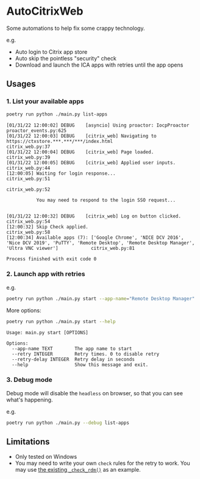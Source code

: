# AutoCitrixWeb

Some automations to help fix some crappy technology.

e.g.
 - Auto login to Citrix app store
 - Auto skip the pointless "security" check
 - Download and launch the ICA apps with retries until the app opens

## Usages

### 1. List your available apps

```bash
poetry run python ./main.py list-apps
```

```text
[01/31/22 12:00:02] DEBUG    [asyncio] Using proactor: IocpProactor                                                                                              proactor_events.py:625
[01/31/22 12:00:03] DEBUG    [citrix_web] Navigating to https://ctxstore.***.***/***/index.html                                                                      citrix_web.py:37
[01/31/22 12:00:04] DEBUG    [citrix_web] Page loaded.                                                                                                                 citrix_web.py:39
[01/31/22 12:00:05] DEBUG    [citrix_web] Applied user inputs.                                                                                                         citrix_web.py:44
[12:00:05] Waiting for login response...                                                                                                                               citrix_web.py:51
                                                                                                                                                                       citrix_web.py:52
           
           You may need to respond to the login SSO request...
           
           
[01/31/22 12:00:32] DEBUG    [citrix_web] Log on button clicked.                                                                                                       citrix_web.py:54
[12:00:32] Skip Check applied.                                                                                                                                         citrix_web.py:58
[12:00:34] Available apps (7): ['Google Chrome', 'NICE DCV 2016', 'Nice DCV 2019', 'PuTTY', 'Remote Desktop', 'Remote Desktop Manager', 'Ultra VNC viewer']            citrix_web.py:81

Process finished with exit code 0
```

### 2. Launch app with retries

e.g.

```bash
poetry run python ./main.py start --app-name="Remote Desktop Manager"
```

More options:

```bash
poetry run python ./main.py start --help
```

```text
Usage: main.py start [OPTIONS]

Options:
  --app-name TEXT        The app name to start
  --retry INTEGER        Retry times. 0 to disable retry
  --retry-delay INTEGER  Retry delay in seconds
  --help                 Show this message and exit.
```

### 3. Debug mode

Debug mode will disable the `headless` on browser, so that you can
 see what's happening.

e.g.
```bash
poetry run python ./main.py --debug list-apps
```

## Limitations

- Only tested on Windows
- You may need to write your own `check` rules for the retry to work. You may use
  [the existing `_check_rdm()`](./ica_runner.py) as an example.
